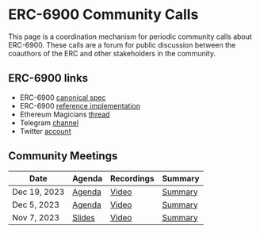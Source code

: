 # ERC-6900 Community Calls

This page is a coordination mechanism for periodic community calls about ERC-6900. These calls are a forum for public discussion between the coauthors of the ERC and other stakeholders in the community.

## ERC-6900 links

- ERC-6900 [canonical spec](https://eips.ethereum.org/EIPS/eip-6900)
- ERC-6900 [reference implementation](https://github.com/erc6900/reference-implementation)
- Ethereum Magicians [thread](https://ethereum-magicians.org/t/erc-6900-modular-smart-contract-accounts-and-plugins/13885)
- Telegram [channel](https://t.me/+KfB9WuhKDgk5YzIx)
- Twitter [account](https://twitter.com/erc6900)

## Community Meetings

| Date  | Agenda | Recordings | Summary |
| --- | --- | --- | --- | 
| Dec 19, 2023 | [Agenda](https://github.com/erc6900/resources/issues/19#issue-2038396083) | [Video](https://alchemy.zoom.us/rec/play/HbFYQb7U0REfp7-SSSzLCPdh0cmxGRJUQhqMnkKDt9yhTeJCahkadAmNqds_VmIzSnApkBEjz_yQvYtW.ukrJd-0FEXqjh1Yy) | [Summary](https://github.com/erc6900/resources/issues/19#issuecomment-1863321120) |
| Dec 5, 2023  | [Agenda](https://github.com/erc6900/resources/issues/3)  | [Video](https://alchemy.zoom.us/rec/play/nK3fBkTJKRlNmpK5ZgTa6QvWmOsj7QlYwDeCJcRA2aw7_ATedLOZ4UxGz5aDcLVQ0CSMD6vMevQPib2w.N-lCzE9QTJokhawZ)  | [Summary](https://github.com/erc6900/resources/issues/3#issuecomment-1843878570)  |
| Nov 7, 2023  | [Slides](https://docs.google.com/presentation/d/11PzDrBr-OhRk44rf4dzgFE87I9_3LDB8eTeAlLYR9ls/edit?usp=sharing)  |  [Video](https://alchemy.zoom.us/rec/play/dMm1g_IkDxmEt3SQ0j2euqpWSfA__42y8zl4_GlQdOX-HNdjvl1uoSiqDhM9bOuwEShwYRxxg17IEelQ.ue4rZXEICHlG89HG)| [Summary](https://docs.google.com/document/d/1EUsWw43hvQsqKH25s_HMA8BxzcVyySUadLO_JwwXd6M/edit?usp=sharing)  |
